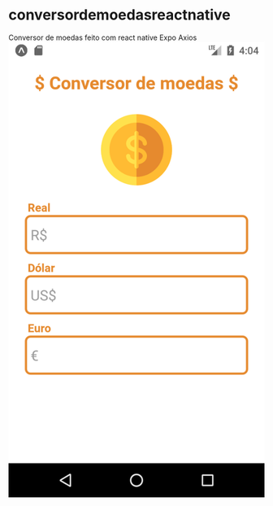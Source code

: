 # conversordemoedasreactnative
Conversor de moedas feito com react native
Expo
Axios
![Alt text](assets/captura.png?raw=true "Title")
